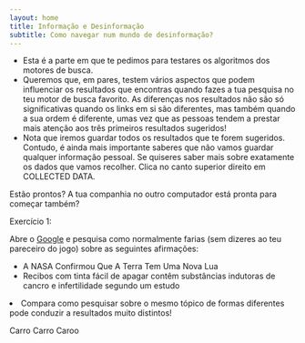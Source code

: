 ```yaml
---
layout: home
title: Informação e Desinformação
subtitle: Como navegar num mundo de desinformação?
---
```


* Esta é a parte em que te pedimos para testares os algoritmos dos motores de busca.
* Queremos que, em pares, testem vários aspectos que podem influenciar os resultados que encontras quando fazes a tua pesquisa no teu motor de busca favorito. As diferenças nos resultados não são só significativas quando os links em si são diferentes, mas também quando a sua ordem é diferente, umas vez que as pessoas tendem a prestar mais atenção aos três primeiros resultados sugeridos!
* Nota que iremos guardar todos os resultados que te forem sugeridos. Contudo, é ainda mais importante saberes que não vamos guardar qualquer informação pessoal. Se quiseres saber mais sobre exatamente os dados que vamos recolher. Clica no canto superior direito em COLLECTED DATA.

Estão prontos? A tua companhia no outro computador está pronta para começar também?

Exercício 1:

Abre o <a href="https://www.google.com">Google</a> e pesquisa como normalmente farias (sem dizeres ao teu pareceiro do jogo) sobre as seguintes afirmações:</li>
        <ul>
            <li>A NASA Confirmou Que A Terra Tem Uma Nova Lua</li>
            <li>Recibos com tinta fácil de apagar contêm substâncias indutoras de cancro e infertilidade segundo um estudo</li>
        </ul>
    <li>Compara como pesquisar sobre o mesmo tópico de formas diferentes pode conduzir a resultados muito distintos!</li>
</ol>

Carro Carro Caroo





